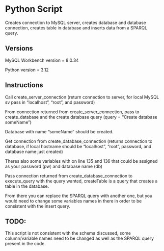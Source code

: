 # Python Script

Creates connection to MySQL server, creates database and database connection, creates table in database and inserts data from a SPARQL query.

## Versions

MySQL Workbench version = 8.0.34

Python version = 3.12

## Instructions

Call create_server_connection (return connection to server, for local MySQL sv pass in “localhost”, “root”, and password)

From connection returned from create_server_connection, pass to create_database and the create database query (query = “Create database someName”)

Database with name “someName” should be created.

Get connection from create_database_connection (returns connection to database, if local hostname should be “localhost”, “root”, password, and database name just created)

Theres also some variables with on line 135 and 136 that could be assigned as your password (pw) and database name (db)

Pass connection returned from  create_database_connection to execute_query with the query wanted, createTable is a query that creates a table in the database. 

From there you can replace the SPARQL query with another one, but you would need to change some variables names in there in order to be consistent with the insert query.

## TODO:
This script is not consistent with the schema discussed, some column/variable names need to be changed as well as the SPARQL query present in the code. 
